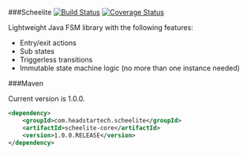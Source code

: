###Scheelite
[![Build Status](https://travis-ci.org/headstar/scheelite-library.svg?branch=1.0)](https://travis-ci.org/headstar/scheelite-library) [![Coverage Status](https://img.shields.io/coveralls/headstar/scheelite-library.svg)](https://coveralls.io/r/headstar/scheelite-library?branch=1.0)


Lightweight Java FSM library with the following features:

* Entry/exit actions
* Sub states
* Triggerless transitions
* Immutable state machine logic (no more than one instance needed) 

###Maven

Current version is 1.0.0.

```xml
<dependency>
    <groupId>com.headstartech.scheelite</groupId>
    <artifactId>scheelite-core</artifactId>
    <version>1.0.0.RELEASE</version>
</dependency>
```
